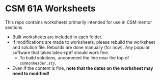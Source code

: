 CSM 61A Worksheets
=======
This repo contains worksheets primarily intended for use in CSM mentor sections.
- Built worksheets are included in each folder.
- If modifications are made to worksheets, please rebuild the worksheet and
  solution file. Rebuilds are done manually (for now). Any popular software
  that takes latex->pdf should work fine.
  - To build solutions, uncomment the line near the top of `commonheader.sty`.
- Even if the content is fine, **note that the dates on the worksheet may need to
  modified!**
